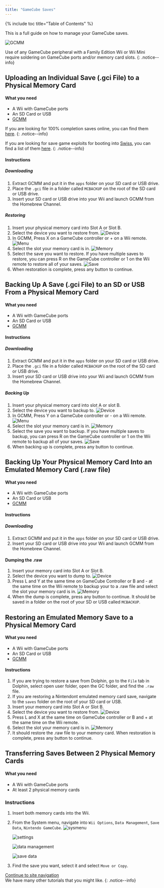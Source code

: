 ```yaml
---
title: "GameCube Saves"
---
```


{% include toc title="Table of Contents" %}

This is a full guide on how to manage your GameCube saves.

![GCMM](/images/homebrew/gcsaves/gcmm.png)

Use of any GameCube peripheral with a Family Edition Wii or Wii Mini require soldering on GameCube ports and/or memory card slots.
{: .notice--info}

## Uploading an Individual Save (.gci File) to a Physical Memory Card

#### What you need

* A Wii with GameCube ports
* An SD Card or USB
* [GCMM](https://oscwii.org/library/app/gcmm)

If you are looking for 100% completion saves online, you can find them [here](https://gamefaqs.gamespot.com/).
{: .notice--info}

If you are looking for save game exploits for booting into [Swiss](https://github.com/emukidid/swiss-gc/releases), you can find a list of them [here](https://www.gc-forever.com/wiki/index.php?title=Booting_homebrew#Game_Save_Exploits).
{: .notice--info}

#### Instructions

##### Downloading

1. Extract GCMM and put it in the `apps` folder on your SD card or USB drive.
1. Place the `.gci` file in a folder called `MCBACKUP` on the root of the SD card or USB drive.
1. Insert your SD card or USB drive into your Wii and launch GCMM from the Homebrew Channel.

##### Restoring

1. Insert your physical memory card into Slot A or Slot B.
1. Select the device you want to restore from.
    ![Device](/images/homebrew/gcsaves/gcmm-select-device.jpg)
1. In GCMM, Press X on a GameCube controller or + on a Wii remote.
    ![Menu](/images/homebrew/gcsaves/gcmm-menu.jpg)
1. Select the slot your memory card is in.
    ![Memory](/images/homebrew/gcsaves/gcmm-mem-select.jpg)
1. Select the save you want to restore. If you have multiple saves to restore, you can press R on the GameCube controller or 1 on the Wii remote to restore all of your saves.
    ![Save](/images/homebrew/gcsaves/gcmm-select-save.jpg)
1. When restoration is complete, press any button to continue.

## Backing Up A Save (.gci File) to an SD or USB From a Physical Memory Card

#### What you need

* A Wii with GameCube ports
* An SD Card or USB
* [GCMM](https://oscwii.org/library/app/gcmm)

#### Instructions

##### Downloading

1. Extract GCMM and put it in the `apps` folder on your SD card or USB drive.
1. Place the `.gci` file in a folder called `MCBACKUP` on the root of the SD card or USB drive.
1. Insert your SD card or USB drive into your Wii and launch GCMM from the Homebrew Channel.

##### Backing Up

1. Insert your physical memory card into slot A or slot B.
1. Select the device you want to backup to.
    ![Device](/images/homebrew/gcsaves/gcmm-select-device.jpg)
1. In GCMM, Press Y on a GameCube controller or - on a Wii remote.
    ![Menu](/images/homebrew/gcsaves/gcmm-menu.jpg)
1. Select the slot your memory card is in.
    ![Memory](/images/homebrew/gcsaves/gcmm-mem-select.jpg)
1. Select the save you want to backup. If you have multiple saves to backup, you can press R on the GameCube controller or 1 on the Wii remote to backup all of your saves.
    ![Save](/images/homebrew/gcsaves/gcmm-select-save.jpg)
1. When backing up is complete, press any button to continue.

## Backing Up Your Physical Memory Card Into an Emulated Memory Card (.raw file)

#### What you need

* A Wii with GameCube ports
* An SD Card or USB
* [GCMM](https://oscwii.org/library/app/gcmm)

#### Instructions

##### Downloading

1. Extract GCMM and put it in the `apps` folder on your SD card or USB drive.
1. Insert your SD card or USB drive into your Wii and launch GCMM from the Homebrew Channel.

#### Dumping the .raw

1. Insert your memory card into Slot A or Slot B.
1. Select the device you want to dump to.
    ![Device](/images/homebrew/gcsaves/gcmm-select-device.jpg)
1. Press L and Y at the same time on GameCube Controller or B and - at the same time on the Wii remote to backup your to a .raw file and select the slot your memory card is in.
    ![Memory](/images/homebrew/gcsaves/gcmm-mem-select.jpg)
1. When the dump is complete, press any button to continue. It should be saved in a folder on the root of your SD or USB called `MCBACKUP`.

## Restoring an Emulated Memory Save to a Physical Memory Card

#### What you need

* A Wii with GameCube ports
* An SD Card or USB
* [GCMM](https://oscwii.org/library/app/gcmm)

#### Instructions

1. If you are trying to restore a save from Dolphin, go to the `File` tab in Dolphin, select open user folder, open the GC folder, and find the `.raw` file.
1. If you are restoring a Nintendont emulated memory card save, navigate to the `saves` folder on the root of your SD card or USB.
1. Insert your memory card into Slot A or Slot B.
1. Select the device you want to restore from.
    ![Device](/images/homebrew/gcsaves/gcmm-select-device.jpg)
1. Press L and X at the same time on GameCube controller or B and + at the same time on the Wii remote.
1. Select the slot your memory card is in.
    ![Memory](/images/homebrew/gcsaves/gcmm-mem-select.jpg)
1. It should restore the .raw file to your memory card. When restoration is complete, press any button to continue.

## Transferring Saves Between 2 Physical Memory Cards

#### What you need

* A Wii with GameCube ports
* At least 2 physical memory cards

### Instructions

1. Insert both memory cards into the Wii.
1. From the System menu, navigate into `Wii Options`, `Data Management`, `Save Data`, `Nintendo GameCube`.
    ![sysmenu](/images/homebrew/gcsaves/sysmenu.jpg) <br>

    ![settings](/images/homebrew/gcsaves/settings.jpg) <br>

    ![data management](/images/homebrew/gcsaves/data-management.jpg) <br>

    ![save data](/images/homebrew/gcsaves/save-data.jpg)

1. Find the save you want, select it and select `Move or Copy`.

[Continue to site navigation](site-navigation)<br>
We have many other tutorials that you might like.
{: .notice--info}
